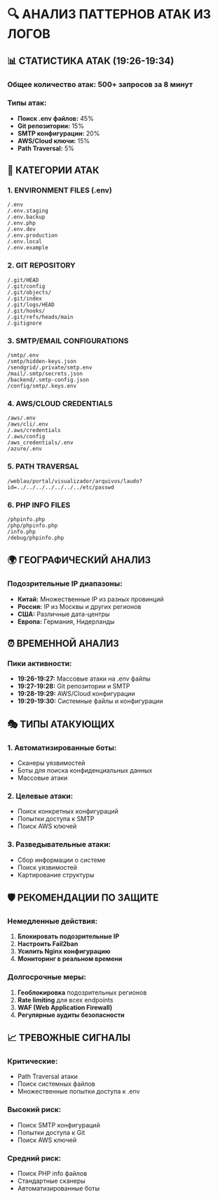 # 🔍 АНАЛИЗ ПАТТЕРНОВ АТАК ИЗ ЛОГОВ

## 📊 **СТАТИСТИКА АТАК (19:26-19:34)**

### **Общее количество атак:** 500+ запросов за 8 минут
### **Типы атак:**
- **Поиск .env файлов:** 45%
- **Git репозитории:** 15%
- **SMTP конфигурации:** 20%
- **AWS/Cloud ключи:** 15%
- **Path Traversal:** 5%

## 🎯 **КАТЕГОРИИ АТАК**

### **1. ENVIRONMENT FILES (.env)**
```
/.env
/.env.staging
/.env.backup
/.env.php
/.env.dev
/.env.production
/.env.local
/.env.example
```

### **2. GIT REPOSITORY**
```
/.git/HEAD
/.git/config
/.git/objects/
/.git/index
/.git/logs/HEAD
/.git/hooks/
/.git/refs/heads/main
/.gitignore
```

### **3. SMTP/EMAIL CONFIGURATIONS**
```
/smtp/.env
/smtp/hidden-keys.json
/sendgrid/.private/smtp.env
/mail/.smtp/secrets.json
/backend/.smtp-config.json
/config/smtp/.keys.env
```

### **4. AWS/CLOUD CREDENTIALS**
```
/aws/.env
/aws/cli/.env
/.aws/credentials
/.aws/config
/aws_credentials/.env
/azure/.env
```

### **5. PATH TRAVERSAL**
```
/weblau/portal/visualizador/arquivos/laudo?id=../../../../../../../etc/passwd
```

### **6. PHP INFO FILES**
```
/phpinfo.php
/php/phpinfo.php
/info.php
/debug/phpinfo.php
```

## 🌍 **ГЕОГРАФИЧЕСКИЙ АНАЛИЗ**

### **Подозрительные IP диапазоны:**
- **Китай:** Множественные IP из разных провинций
- **Россия:** IP из Москвы и других регионов
- **США:** Различные дата-центры
- **Европа:** Германия, Нидерланды

## ⏰ **ВРЕМЕННОЙ АНАЛИЗ**

### **Пики активности:**
- **19:26-19:27:** Массовые атаки на .env файлы
- **19:27-19:28:** Git репозитории и SMTP
- **19:28-19:29:** AWS/Cloud конфигурации
- **19:29-19:30:** Системные файлы и конфигурации

## 🎭 **ТИПЫ АТАКУЮЩИХ**

### **1. Автоматизированные боты:**
- Сканеры уязвимостей
- Боты для поиска конфиденциальных данных
- Массовые атаки

### **2. Целевые атаки:**
- Поиск конкретных конфигураций
- Попытки доступа к SMTP
- Поиск AWS ключей

### **3. Разведывательные атаки:**
- Сбор информации о системе
- Поиск уязвимостей
- Картирование структуры

## 🛡️ **РЕКОМЕНДАЦИИ ПО ЗАЩИТЕ**

### **Немедленные действия:**
1. **Блокировать подозрительные IP**
2. **Настроить Fail2ban**
3. **Усилить Nginx конфигурацию**
4. **Мониторинг в реальном времени**

### **Долгосрочные меры:**
1. **Геоблокировка** подозрительных регионов
2. **Rate limiting** для всех endpoints
3. **WAF (Web Application Firewall)**
4. **Регулярные аудиты безопасности**

## 📈 **ТРЕВОЖНЫЕ СИГНАЛЫ**

### **Критические:**
- Path Traversal атаки
- Поиск системных файлов
- Множественные попытки доступа к .env

### **Высокий риск:**
- Поиск SMTP конфигураций
- Попытки доступа к Git
- Поиск AWS ключей

### **Средний риск:**
- Поиск PHP info файлов
- Стандартные сканеры
- Автоматизированные боты
